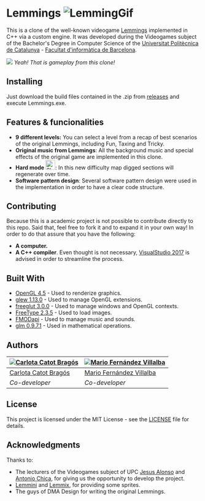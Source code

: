 # Lemmings ![LemmingGif](https://github.com/carlotacb/Lemmings/blob/master/Game/images/readme/lemming.gif)

This is a clone of the well-known videogame [Lemmings](https://en.wikipedia.org/wiki/Lemmings_(video_game)) implemented in C++ via a custom engine. It was developed during the Videogames subject of the Bachelor's Degree in Computer Science of the [Universitat Politècnica de Catalunya](https://www.upc.edu/ca) - [Facultat d'informàtica de Barcelona](https://www.fib.upc.edu/).

![](https://github.com/carlotacb/Lemmings/blob/master/Game/images/readme/lemmings-gameplay.gif)
*Yeah! That is gameplay from this clone!*

## Installing

Just download the build files contained in the .zip from [releases](https://github.com/carlotacb/Lemmings/releases) and execute Lemmings.exe.

## Features & funcionalities
- **9 different levels:** You can select a level from a recap of best scenarios of the original Lemmings, including Fun, Taxing and Tricky.
- **Original music from Lemmings**: All the background music and special effects of the original game are implemented in this clone.
- **Hard mode** <img src="https://github.com/carlotacb/Lemmings/blob/master/Game//images/readme/skull_readme.png" alt="Skull" height="25"/>: In this new difficulty map digged sections will regenerate over time.
- **Software pattern design**: Several software pattern design were used in the implementation in order to have a clear code structure.

## Contributing

Because this is a academic project is not possible to contribute directly to this repo. Said that, feel free to fork it and to expand it in your own way! In order to do that assure that you have the following:

- **A computer.**
- **A C++ compiler**. Even thought is not necessary, [VisualStudio 2017](https://www.visualstudio.com/es/downloads/) is advised in order to streamline the process.

## Built With

* [OpenGL 4.5](https://www.opengl.org/) - Used to renderize graphics.
* [glew 1.13.0](http://glew.sourceforge.net/) - Used to manage OpenGL extensions.
* [freeglut 3.0.0](http://freeglut.sourceforge.net/) - Used to manage windows and OpenGL contexts.
* [FreeType 2.3.5](https://www.freetype.org/) - Used to load images.
* [FMODapi](https://www.fmod.com/) - Used to manage music and sounds.
* [glm 0.9.7.1](https://glm.g-truc.net/) - Used in mathematical operations.


## Authors

| [![Carlota Catot Bragós](https://github.com/carlotacb.png?size=100)](https://github.com/carlotacb) | [![Mario Fernández Villalba](https://github.com/mariofv.png?size=100)](https://github.com/mariofv) |
| ---- | ---- |
| [Carlota Catot Bragós](https://github.com/carlotacb/) | [Mario Fernández Villalba](https://github.com/mariofv/) | 
| _Co-developer_ | _Co-developer_ |


## License

This project is licensed under the MIT License - see the [LICENSE](https://github.com/carlotacb/Lemmings/blob/master/LICENSE) file for details.

## Acknowledgments

Thanks to:
- The lecturers of the Videogames subject of UPC [Jesus Alonso](http://www.cs.upc.edu/~jalonso/) and [Antonio Chica](http://futur.upc.edu/AntonioChicaCalaf), for giving us the opportunity to develop the project.
- [Lemmini](http://lemmini.de/) and [Lemmix](http://ericenzwaan.nl/eric/lemmings/lemmix.htm), for providing some sprites.
- The guys of DMA Design for writing the original Lemmings.
